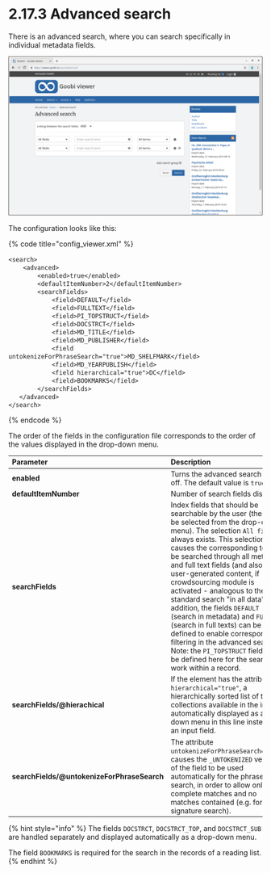 # 2.17.3 Advanced search

There is an advanced search, where you can search specifically in individual metadata fields.

![Advanced search](../../.gitbook/assets/2.17.3.png)

The configuration looks like this:

{% code title="config\_viewer.xml" %}
```markup
<search>
    <advanced>
        <enabled>true</enabled>
        <defaultItemNumber>2</defaultItemNumber>
        <searchFields>
            <field>DEFAULT</field>
            <field>FULLTEXT</field>
            <field>PI_TOPSTRUCT</field>
            <field>DOCSTRCT</field>
            <field>MD_TITLE</field>
            <field>MD_PUBLISHER</field>
            <field untokenizeForPhraseSearch="true">MD_SHELFMARK</field>
            <field>MD_YEARPUBLISH</field>
            <field hierarchical="true">DC</field>
            <field>BOOKMARKS</field>
        </searchFields>
   </advanced>
</search>
```
{% endcode %}

The order of the fields in the configuration file corresponds to the order of the values displayed in the drop-down menu.

| **Parameter**  | Description |
| :--- | :--- |
| **enabled** | Turns the advanced search on or off. The default value is `true`. |
| **defaultItemNumber** | Number of search fields displayed |
| **searchFields**  | Index fields that should be searchable by the user \(these can be selected from the drop-down menu\). The selection `All fields` always exists. This selection causes the corresponding term to be searched through all metadata and full text fields \(and also in user-generated content, if crowdsourcing module is activated - analogous to the standard search "in all data". In addition, the fields `DEFAULT` \(search in metadata\) and `FULLTEXT` \(search in full texts\) can be defined to enable corresponding filtering in the advanced search. Note: the `PI_TOPSTRUCT` field must be defined here for the search to work within a record. |
| **searchFields/@hierachical** | If the element has the attribute `hierarchical="true"`, a hierarchically sorted list of the collections available in the index is automatically displayed as a drop-down menu in this line instead of an input field. |
| **searchFields/@untokenizeForPhraseSearch** | The attribute `untokenizeForPhraseSearch="true"` causes the `_UNTOKENIZED` version of the field to be used automatically for the phrase search, in order to allow only complete matches and no matches contained \(e.g. for a signature search\). |

{% hint style="info" %}
The fields `DOCSTRCT`, `DOCSTRCT_TOP`, and `DOCSTRCT_SUB` are handled separately and displayed automatically as a drop-down menu.

The field `BOOKMARKS` is required for the search in the records of a reading list.
{% endhint %}

